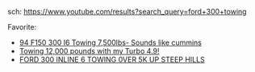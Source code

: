 sch: https://www.youtube.com/results?search_query=ford+300+towing

Favorite:
- [94 F150 300 I6 Towing 7,500lbs- Sounds like cummins](https://youtu.be/HO7C01HvNSc)
- [Towing 12,000 pounds with my Turbo 4.9!](https://youtu.be/leUwHonMGgY)
- [FORD 300 INLINE 6 TOWING 0VER 5K UP STEEP HILLS](https://youtu.be/EJPORjpk6S0)
